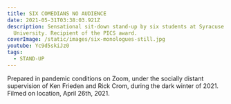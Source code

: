 ```yaml
---
title: SIX COMEDIANS NO AUDIENCE
date: 2021-05-31T03:38:03.921Z
description: Sensational sit-down stand-up by six students at Syracuse
  University. Recipient of the PICS award.
coverImage: /static/images/six-monologues-still.jpg
youtube: Yc9d5skiJz0
tags:
  - STAND-UP
---
```

Prepared in pandemic conditions on Zoom, under the socially distant supervision of Ken Frieden and Rick Crom, during the dark winter of 2021. Filmed on location, April 26th, 2021.